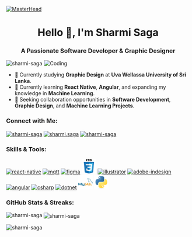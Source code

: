 [![MasterHead](https://user-images.githubusercontent.com/95478989/198955082-6e78ebb5-e1e4-49f9-8d32-6e5af3984dcd.gif)](https://AyshaShafan.io)
<h1 align="center">Hello 👋, I'm Sharmi Saga</h1>
<h3 align="center">A Passionate Software Developer & Graphic Designer</h3>

<img src="https://user-images.githubusercontent.com/59734313/157189039-c09b3e38-9f42-42c0-ab54-14f1574190a7.gif" align="right" alt="Coding" width="400">

<p align="left">
  <img src="https://komarev.com/ghpvc/?username=ayshashafan&label=Profile%20views&color=0e75b6&style=flat" alt="sharmi-saga" />
</p>

- 🔭 Currently studying **Graphic Design** at **Uva Wellassa University of Sri Lanka**.
- 🌱 Currently learning **React Native**, **Angular**, and expanding my knowledge in **Machine Learning**.
- 🤝 Seeking collaboration opportunities in **Software Development**, **Graphic Design**, and **Machine Learning Projects**.

<h3 align="left">Connect with Me:</h3>
<p align="left">
  <a href="https://linkedin.com/in/sharmi-saga" target="blank"><img align="center" src="https://raw.githubusercontent.com/rahuldkjain/github-profile-readme-generator/master/src/images/icons/Social/linked-in-alt.svg" alt="sharmi-saga" height="30" width="40" /></a>
  <a href="https://fb.com/sharmi.saga" target="blank"><img align="center" src="https://raw.githubusercontent.com/rahuldkjain/github-profile-readme-generator/master/src/images/icons/Social/facebook.svg" alt="sharmi.saga" height="30" width="40" /></a>
  <a href="https://www.instagram.com/beulah03/?next=%2F" target="blank"><img align="center" src="https://upload.wikimedia.org/wikipedia/commons/thumb/e/e7/Instagram_logo_2016.svg/1200px-Instagram_logo_2016.svg.png" alt="sharmi-saga" height="30" width="40" /></a>
</p>

<h3 align="left">Skills & Tools:</h3>
<p align="left">
  <a href="https://reactnative.dev" target="_blank" rel="noreferrer"><img src="https://upload.wikimedia.org/wikipedia/commons/a/a7/React-icon.svg" alt="react-native" width="40" height="40" /></a>
  <a href="https://mqtt.org/" target="_blank" rel="noreferrer"><img src="https://upload.wikimedia.org/wikipedia/commons/9/96/MQTT_icon.svg" alt="mqtt" width="40" height="40" /></a>
  <a href="https://www.figma.com/" target="_blank" rel="noreferrer"><img src="https://www.vectorlogo.zone/logos/figma/figma-icon.svg" alt="figma" width="40" height="40" /></a>
  <a href="https://www.w3schools.com/css/" target="_blank" rel="noreferrer"><img src="https://raw.githubusercontent.com/devicons/devicon/master/icons/css3/css3-original-wordmark.svg" alt="css3" width="40" height="40" /></a>
  <a href="https://www.adobe.com/in/products/illustrator.html" target="_blank" rel="noreferrer"><img src="https://www.vectorlogo.zone/logos/adobe_illustrator/adobe_illustrator-icon.svg" alt="illustrator" width="40" height="40" /></a>
  <a href="https://www.adobe.com/products/indesign.html" target="_blank" rel="noreferrer"><img src="https://upload.wikimedia.org/wikipedia/commons/a/a4/Adobe_InDesign_CC_icon.svg" alt="adobe-indesign" width="40" height="40" /></a>
  <a href="https://angular.io/" target="_blank" rel="noreferrer"><img src="https://upload.wikimedia.org/wikipedia/commons/c/cf/Angular_full_color_logo.svg" alt="angular" width="40" height="40" /></a>
  <a href="https://learn.microsoft.com/en-us/dotnet/csharp/" target="_blank" rel="noreferrer"><img src="https://upload.wikimedia.org/wikipedia/commons/6/64/C_Sharp_logo.svg" alt="csharp" width="40" height="40" /></a>
  <a href="https://dotnet.microsoft.com/" target="_blank" rel="noreferrer"><img src="https://upload.wikimedia.org/wikipedia/commons/thumb/1/1d/.NET_Core_Logo_2019.svg/800px-.NET_Core_Logo_2019.svg.png" alt="dotnet" width="40" height="40" /></a>
  <a href="https://www.mysql.com/" target="_blank" rel="noreferrer"><img src="https://raw.githubusercontent.com/devicons/devicon/master/icons/mysql/mysql-original-wordmark.svg" alt="mysql" width="40" height="40" /></a>
  <a href="https://www.python.org" target="_blank" rel="noreferrer"><img src="https://raw.githubusercontent.com/devicons/devicon/master/icons/python/python-original.svg" alt="python" width="40" height="40" /></a>
</p>

<h3 align="left">GitHub Stats & Streaks:</h3>
<p><img align="left" src="https://github-readme-stats.vercel.app/api/top-langs?username=sharmi-saga&show_icons=true&locale=en&layout=compact" alt="sharmi-saga" /></p>

<p>&nbsp;<img align="center" src="https://github-readme-stats.vercel.app/api?username=sharmi-saga&show_icons=true&locale=en" alt="sharmi-saga" /></p>

<p><img align="center" src="https://github-readme-streak-stats.herokuapp.com/?user=sharmi-saga&" alt="sharmi-saga" /></p>
